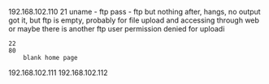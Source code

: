 192.168.102.110
	21
		uname - ftp
		pass - ftp
		but nothing after, hangs, no output
			got it, but ftp is empty, probably for file upload and accessing through web or maybe there is another ftp user
			permission denied for uploadi
			
		
	22
	80
		blank home page
		
192.168.102.111
192.168.102.112
